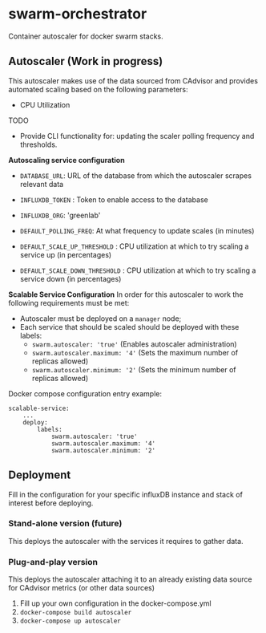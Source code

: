 # swarm-orchestrator
Container autoscaler for docker swarm stacks.

## Autoscaler (Work in progress)
This autoscaler makes use of the data sourced from CAdvisor and provides automated scaling based on the following parameters:
- CPU Utilization

TODO
- Provide CLI functionality for: updating the scaler polling frequency and thresholds.

**Autoscaling service configuration**
- `DATABASE_URL`: URL of the database from which the autoscaler scrapes relevant data
- `INFLUXDB_TOKEN` : Token to enable access to the database
- `INFLUXDB_ORG`: 'greenlab'

- `DEFAULT_POLLING_FREQ`: At what frequency to update scales (in minutes)
- `DEFAULT_SCALE_UP_THRESHOLD` : CPU utilization at which to try scaling a service up (in percentages)
- `DEFAULT_SCALE_DOWN_THRESHOLD` : CPU utilization at which to try scaling a service down (in percentages)

**Scalable Service Configuration**
In order for this autoscaler to work the following requirements must be met:
- Autoscaler must be deployed on a `manager` node;
- Each service that should be scaled should be deployed with these labels:
  - `swarm.autoscaler: 'true'` (Enables autoscaler administration)
  - `swarm.autoscaler.maximum: '4'` (Sets the maximum number of replicas allowed)
  - `swarm.autoscaler.minimum: '2'` (Sets the minimum number of replicas allowed)

Docker compose configuration entry example:
```docker
scalable-service:
    ...
    deploy:
        labels:
            swarm.autoscaler: 'true'
            swarm.autoscaler.maximum: '4'
            swarm.autoscaler.minimum: '2'
```

## Deployment

Fill in the configuration for your specific influxDB instance and stack of interest before deploying.

### Stand-alone version (future)
This deploys the autoscaler with the services it requires to gather data.

### Plug-and-play version
This deploys the autoscaler attaching it to an already existing data source for CAdvisor metrics (or other data sources)

1. Fill up your own configuration in the docker-compose.yml
2. `docker-compose build autoscaler`
3. `docker-compose up autoscaler`

